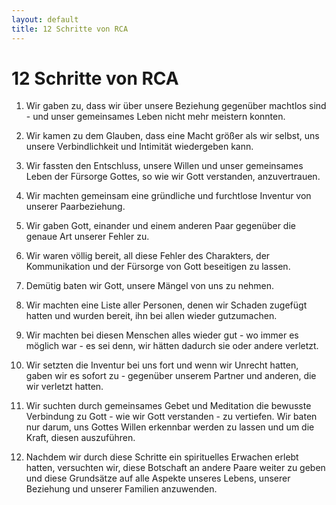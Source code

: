 ```yaml
---
layout: default
title: 12 Schritte von RCA
---
```

# 12 Schritte von RCA

1. Wir gaben zu, dass wir über unsere Beziehung gegenüber machtlos sind - und unser
   gemeinsames Leben nicht mehr meistern konnten.

2. Wir kamen zu dem Glauben, dass eine Macht größer als wir selbst, uns unsere
   Verbindlichkeit und Intimität wiedergeben kann.

3. Wir fassten den Entschluss, unsere Willen und unser gemeinsames Leben der
   Fürsorge Gottes, so wie wir Gott verstanden, anzuvertrauen.

4. Wir machten gemeinsam eine gründliche und furchtlose Inventur von unserer
   Paarbeziehung.

5. Wir gaben Gott, einander und einem anderen Paar gegenüber die genaue
   Art unserer Fehler zu.

6. Wir waren völlig bereit, all diese Fehler des Charakters, der Kommunikation und
   der Fürsorge von Gott beseitigen zu lassen.

7. Demütig baten wir Gott, unsere Mängel von uns zu nehmen.

8. Wir machten eine Liste aller Personen, denen wir Schaden zugefügt hatten und
   wurden bereit, ihn bei allen wieder gutzumachen.

9. Wir machten bei diesen Menschen alles wieder gut - wo immer es möglich war -
   es sei denn, wir hätten dadurch sie oder andere verletzt.

10. Wir setzten die Inventur bei uns fort und wenn wir Unrecht
    hatten, gaben wir es sofort zu - gegenüber unserem Partner und anderen, die wir verletzt hatten.

11. Wir suchten durch gemeinsames Gebet und Meditation die bewusste Verbindung zu Gott - wie wir Gott
    verstanden - zu vertiefen. Wir baten nur darum, uns Gottes Willen erkennbar werden zu lassen und um die Kraft,
    diesen auszuführen.

12. Nachdem wir durch diese Schritte ein spirituelles Erwachen erlebt hatten,
    versuchten wir, diese Botschaft an andere Paare weiter zu geben und diese
    Grundsätze auf alle Aspekte unseres Lebens, unserer Beziehung und unserer
    Familien anzuwenden.
